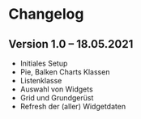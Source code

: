 Changelog
=========

Version 1.0 – 18.05.2021
--------------------------

- Initiales Setup
- Pie, Balken Charts Klassen
- Listenklasse
- Auswahl von Widgets
- Grid und Grundgerüst
- Refresh der (aller) Widgetdaten
